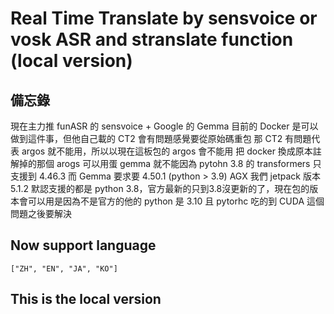 # Real Time Translate by sensvoice or vosk ASR and stranslate function (local version)

## 備忘錄
現在主力推 funASR 的 sensvoice + Google 的 Gemma 
目前的 Docker 是可以做到這件事，但他自己載的 CT2 會有問題感覺要從原始碼重包
那 CT2 有問題代表 argos 就不能用，所以以現在這板包的 argos 會不能用
把 docker 換成原本註解掉的那個 arogs 可以用蛋 gemma 就不能因為 pytohn 3.8 的 transformers 只支援到 4.46.3 而 Gemma 要求要 4.50.1 (python > 3.9)
AGX 我們 jetpack 版本 5.1.2 默認支援的都是 python 3.8，官方最新的只到3.8沒更新的了，現在包的版本會可以用是因為不是官方的他的 python 是 3.10 且 pytorhc 吃的到 CUDA
這個問題之後要解決

## Now support language

```
["ZH", "EN", "JA", "KO"]
```

## This is the local version
